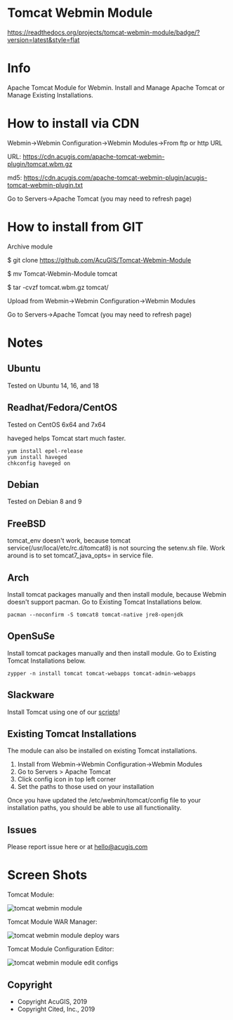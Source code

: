 
# Tomcat Webmin Module

https://readthedocs.org/projects/tomcat-webmin-module/badge/?version=latest&style=flat

# Info
Apache Tomcat Module for Webmin.  Install and Manage Apache Tomcat or Manage Existing Installations.

# How to install via CDN

Webmin->Webmin Configuration->Webmin Modules->From ftp or http URL

URL: https://cdn.acugis.com/apache-tomcat-webmin-plugin/tomcat.wbm.gz

md5: https://cdn.acugis.com/apache-tomcat-webmin-plugin/acugis-tomcat-webmin-plugin.txt

Go to Servers->Apache Tomcat (you may need to refresh page)

# How to install from GIT
Archive module

$ git clone https://github.com/AcuGIS/Tomcat-Webmin-Module

$ mv Tomcat-Webmin-Module tomcat

$ tar -cvzf tomcat.wbm.gz tomcat/


Upload from Webmin->Webmin Configuration->Webmin Modules

Go to Servers->Apache Tomcat (you may need to refresh page)

# Notes

## **Ubuntu**
Tested on Ubuntu 14, 16, and 18

## **Readhat/Fedora/CentOS**
Tested on CentOS 6x64 and 7x64

haveged helps Tomcat start much faster.

	yum install epel-release
	yum install haveged
	chkconfig haveged on
  
## **Debian**
Tested on Debian 8 and 9

## **FreeBSD**
tomcat_env doesn't work, because tomcat service(/usr/local/etc/rc.d/tomcat8) is not sourcing the setenv.sh file. Work around is to set tomcat7_java_opts= in service file.

## **Arch**
Install tomcat packages manually and then install module, because Webmin doesn't support pacman. Go to Existing Tomcat Installations below.

	pacman --noconfirm -S tomcat8 tomcat-native jre8-openjdk

## **OpenSuSe**
Install tomcat packages manually and then install module.  Go to Existing Tomcat Installations below.

	zypper -n install tomcat tomcat-webapps tomcat-admin-webapps

## **Slackware**
Install Tomcat using one of our [scripts](https://github.com/AcuGIS)!

## **Existing Tomcat Installations**

The module can also be installed on existing Tomcat installations.  

1.  Install from Webmin->Webmin Configuration->Webmin Modules
2.  Go to Servers > Apache Tomcat
3.  Click config icon in top left corner
4.  Set the paths to those used on your installation

Once you have updated the /etc/webmin/tomcat/config file to your installation paths, you should be able to use all functionality.

## **Issues**
Please report issue here or at hello@acugis.com

# Screen Shots

Tomcat Module:

![tomcat webmin module](https://cdn.acugis.com/apache-tomcat-webmin-plugin/tomcat-module-plugin.gif)

Tomcat Module WAR Manager:

![tomcat webmin module deploy wars](https://cdn.acugis.com/apache-tomcat-webmin-plugin/tomcat-module-war-deploy.gif)

Tomcat Module Configuration Editor:

![tomcat webmin module edit configs](https://cdn.acugis.com/apache-tomcat-webmin-plugin/tomcat-module-edit-configs.gif)


Copyright
---------

* Copyright AcuGIS, 2019
* Copyright Cited, Inc., 2019

